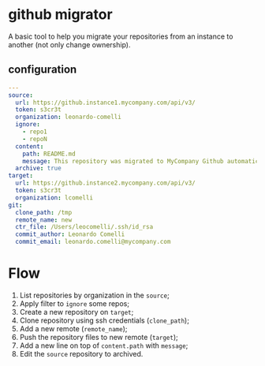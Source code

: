 # github migrator

A basic tool to help you migrate your repositories from an instance to another (not only change ownership).

## configuration

```yaml
---
source: 
  url: https://github.instance1.mycompany.com/api/v3/
  token: s3cr3t
  organization: leonardo-comelli
  ignore:
    - repo1
    - repoN
  content:
    path: README.md
    message: This repository was migrated to MyCompany Github automatically. [Click here]({{url}})
  archive: true
target:
  url: https://github.instance2.mycompany.com/api/v3/
  token: s3cr3t
  organization: lcomelli
git:
  clone_path: /tmp
  remote_name: new
  ctr_file: /Users/leocomelli/.ssh/id_rsa
  commit_author: Leonardo Comelli
  commit_email: leonardo.comelli@mycompany.com
```

# Flow

1. List repositories by organization in the `source`;
2. Apply filter to `ignore` some repos;
3. Create a new repository on `target`;
4. Clone repository using ssh credentials (`clone_path`);
5. Add a new remote (`remote_name`);
6. Push the repository files to new remote (`target`);
7. Add a new line on top of `content.path` with `message`;
8. Edit the `source` repository to archived.